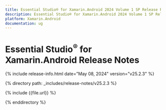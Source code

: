 ```yaml
---
title: Essential Studio® for Xamarin.Android 2024 Volume 1 SP Release Release Notes  
description: Essential Studio® for Xamarin.Android 2024 Volume 1 SP Release Release Notes  
platform: Xamarin.Android
documentation: ug
---
```


# Essential Studio<sup>®</sup> for Xamarin.Android  Release Notes  

{% include release-info.html date="May 08, 2024"  version="v25.2.3" %} 

{% directory path: _includes/release-notes/v25.2.3 %}

{% include {{file.url}} %}

{% enddirectory %}